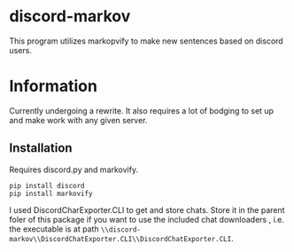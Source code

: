 # discord-markov
This program utilizes markopvify to make new sentences based on discord users.


# Information
Currently undergoing a rewrite. It also requires a lot of bodging to set up and make work with any given server. 


## Installation
Requires discord.py and markovify.

```
pip install discord
pip install markovify
```

I used DiscordCharExporter.CLI to get and store chats. Store it in the parent foler of this package if you want to use the included chat downloaders , i.e. the executable is at path `\\discord-markov\\DiscordChatExporter.CLI\\DiscordChatExporter.CLI`.
